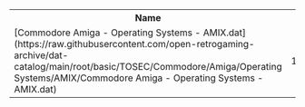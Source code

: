 <table>
<tr><th>Name</th><th>Size</th></tr>
<tr><td>
[Commodore Amiga - Operating Systems - AMIX.dat](https://raw.githubusercontent.com/open-retrogaming-archive/dat-catalog/main/root/basic/TOSEC/Commodore/Amiga/Operating Systems/AMIX/Commodore Amiga - Operating Systems - AMIX.dat)
</td><td>14957</td></tr>
</table>
